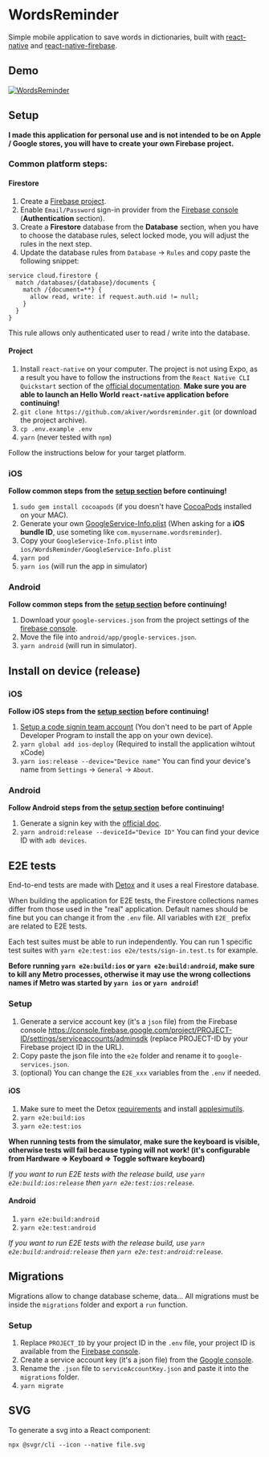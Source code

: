 WordsReminder
==========

Simple mobile application to save words in dictionaries, built with [react-native](https://facebook.github.io/react-native/) and [react-native-firebase](https://rnfirebase.io/).

## Demo

[![WordsReminder](https://i.imgur.com/V7Jcc4s.jpg)](https://youtu.be/eg-8QK2pXhU)

## Setup

**I made this application for personal use and is not intended to be on Apple / Google stores, you will have to create your own Firebase project.**

### Common platform steps:

#### Firestore

1. Create a [Firebase project](https://console.firebase.google.com/).
2. Enable `Email/Password` sign-in provider from the [Firebase console](https://console.firebase.google.com/) (**Authentication** section).
3. Create a **Firestore** database from the **Database** section, when you have to choose the database rules, select locked mode, you will adjust the rules in the next step.
4. Update the database rules from `Database` -> `Rules` and copy paste the following snippet:
```
service cloud.firestore {
  match /databases/{database}/documents {
    match /{document=**} {
      allow read, write: if request.auth.uid != null;
    }
  }
}
```
This rule allows only authenticated user to read / write into the database.

#### Project

1. Install `react-native` on your computer. The project is not using Expo, as a result you have to follow the instructions from the `React Native CLI Quickstart` section of the [official documentation](https://facebook.github.io/react-native/docs/getting-started).
**Make sure you are able to launch an Hello World `react-native` application before continuing!**
2. `git clone https://github.com/akiver/wordsreminder.git` (or download the project archive).
3. `cp .env.example .env`
4. `yarn` (never tested with `npm`)

Follow the instructions below for your target platform.

### iOS

**Follow common steps from the [setup section](#common-platform-steps) before continuing!**

1. `sudo gem install cocoapods` (if you doesn't have [CocoaPods](https://cocoapods.org/) installed on your MAC).
2. Generate your own [GoogleService-Info.plist](https://firebase.google.com/docs/ios/setup#add_firebase_to_your_app) (When asking for a **iOS bundle ID**, use someting like `com.myusername.wordsreminder`).
3. Copy your `GoogleService-Info.plist` into `ios/WordsReminder/GoogleService-Info.plist`
4. `yarn pod`
5. `yarn ios` (will run the app in simulator)

### Android

**Follow common steps from the [setup section](#common-platform-steps) before continuing!**

1. Download your `google-services.json` from the project settings of the [firebase console](https://console.firebase.google.com).
2. Move the file into `android/app/google-services.json`.
3. `yarn android` (will run in simulator).

## Install on device (release)

### iOS

**Follow iOS steps from the [setup section](#ios-1) before continuing!**

1. [Setup a code signin team account](https://facebook.github.io/react-native/docs/running-on-device#2-configure-code-signing) (You don't need to be part of
Apple Developer Program to install the app on your own device).
2. `yarn global add ios-deploy` (Required to install the application wihtout xCode)
3. `yarn ios:release --device="Device name"` You can find your device's name from `Settings` -> `General` -> `About`.

### Android

**Follow Android steps from the [setup section](#Android) before continuing!**

1. Generate a signin key with the [official doc](https://facebook.github.io/react-native/docs/signed-apk-android).
2. `yarn android:release --deviceId="Device ID"` You can find your device ID with `adb devices`.

## E2E tests

End-to-end tests are made with [Detox](https://github.com/wix/Detox) and it uses a real Firestore database.

When building the application for E2E tests, the Firestore collections names differ from those used in the "real" application.
Default names should be fine but you can change it from the `.env` file.
All variables with `E2E_` prefix are related to E2E tests.

Each test suites must be able to run independently.
You can run 1 specific test suites with `yarn e2e:test:ios e2e/tests/sign-in.test.ts` for example.

**Before running `yarn e2e:build:ios` or `yarn e2e:build:android`, make sure to kill any Metro processes, otherwise it may use the wrong collections names if Metro was started by `yarn ios` or `yarn android`!**

### Setup

1. Generate a service account key (it's a `json` file) from the Firebase console https://console.firebase.google.com/project/PROJECT-ID/settings/serviceaccounts/adminsdk (replace PROJECT-ID by your Firebase project ID in the URL).
2. Copy paste the json file into the `e2e` folder and rename it to `google-services.json`.
3. (optional) You can change the `E2E_xxx` variables from the `.env` if needed.

#### iOS

1. Make sure to meet the Detox [requirements](https://github.com/wix/Detox/blob/master/docs/Introduction.GettingStarted.md#prerequisites) and install [applesimutils](https://github.com/wix/Detox/blob/master/docs/Introduction.GettingStarted.md#3-install-applesimutils).
2. `yarn e2e:build:ios`
3. `yarn e2e:test:ios`

**When running tests from the simulator, make sure the keyboard is visible, otherwise tests will fail because typing will not work! (it's configurable from Hardware => Keyboard => Toggle software keyboard)**

*If you want to run E2E tests with the release build, use `yarn e2e:build:ios:release` then `yarn e2e:test:ios:release`.*

#### Android

1. `yarn e2e:build:android`
2. `yarn e2e:test:android`

*If you want to run E2E tests with the release build, use `yarn e2e:build:android:release` then `yarn e2e:test:android:release`.*

## Migrations

Migrations allow to change database scheme, data...
All migrations must be inside the `migrations` folder and export a `run` function.

### Setup

1. Replace `PROJECT_ID` by your project ID in the `.env` file, your project ID is available from the [Firebase console](https://console.firebase.google.com/).
2. Create a service account key (it's a json file) from the [Google console](https://console.cloud.google.com/iam-admin/serviceaccounts).
3. Rename the `.json` file to `serviceAccountKey.json` and paste it into the `migrations` folder.
4. `yarn migrate`

## SVG

To generate a svg into a React component:

`npx @svgr/cli --icon --native file.svg`
